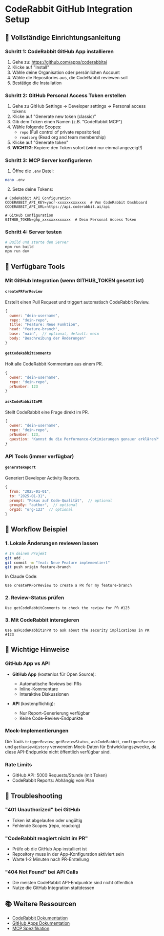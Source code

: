 # CodeRabbit GitHub Integration Setup

## 🔧 Vollständige Einrichtungsanleitung

### Schritt 1: CodeRabbit GitHub App installieren

1. Gehe zu: https://github.com/apps/coderabbitai
2. Klicke auf "Install"
3. Wähle deine Organisation oder persönlichen Account
4. Wähle die Repositories aus, die CodeRabbit reviewen soll
5. Bestätige die Installation

### Schritt 2: GitHub Personal Access Token erstellen

1. Gehe zu GitHub Settings → Developer settings → Personal access tokens
2. Klicke auf "Generate new token (classic)"
3. Gib dem Token einen Namen (z.B. "CodeRabbit MCP")
4. Wähle folgende Scopes:
   - `repo` (Full control of private repositories)
   - `read:org` (Read org and team membership)
5. Klicke auf "Generate token"
6. **WICHTIG**: Kopiere den Token sofort (wird nur einmal angezeigt!)

### Schritt 3: MCP Server konfigurieren

1. Öffne die `.env` Datei:
```bash
nano .env
```

2. Setze deine Tokens:
```env
# CodeRabbit API Configuration
CODERABBIT_API_KEY=yocr-xxxxxxxxxxxxx  # Von CodeRabbit Dashboard
CODERABBIT_API_URL=https://api.coderabbit.ai/api

# GitHub Configuration
GITHUB_TOKEN=ghp_xxxxxxxxxxxxx  # Dein Personal Access Token
```

### Schritt 4: Server testen

```bash
# Build und starte den Server
npm run build
npm run dev
```

## 📱 Verfügbare Tools

### Mit GitHub Integration (wenn GITHUB_TOKEN gesetzt ist)

#### `createPRForReview`
Erstellt einen Pull Request und triggert automatisch CodeRabbit Review.

```javascript
{
  owner: "dein-username",
  repo: "dein-repo",
  title: "Feature: Neue Funktion",
  head: "feature-branch",
  base: "main",  // optional, default: main
  body: "Beschreibung der Änderungen"
}
```

#### `getCodeRabbitComments`
Holt alle CodeRabbit Kommentare aus einem PR.

```javascript
{
  owner: "dein-username",
  repo: "dein-repo",
  prNumber: 123
}
```

#### `askCodeRabbitInPR`
Stellt CodeRabbit eine Frage direkt im PR.

```javascript
{
  owner: "dein-username",
  repo: "dein-repo",
  prNumber: 123,
  question: "Kannst du die Performance-Optimierungen genauer erklären?"
}
```

### API Tools (immer verfügbar)

#### `generateReport`
Generiert Developer Activity Reports.

```javascript
{
  from: "2025-01-01",
  to: "2025-01-31",
  prompt: "Fokus auf Code-Qualität",  // optional
  groupBy: "author",  // optional
  orgId: "org-123"  // optional
}
```

## 🔄 Workflow Beispiel

### 1. Lokale Änderungen reviewen lassen

```bash
# In deinem Projekt
git add .
git commit -m "feat: Neue Feature implementiert"
git push origin feature-branch
```

In Claude Code:
```
Use createPRForReview to create a PR for my feature-branch
```

### 2. Review-Status prüfen

```
Use getCodeRabbitComments to check the review for PR #123
```

### 3. Mit CodeRabbit interagieren

```
Use askCodeRabbitInPR to ask about the security implications in PR #123
```

## 🚨 Wichtige Hinweise

### GitHub App vs API

- **GitHub App** (kostenlos für Open Source):
  - Automatische Reviews bei PRs
  - Inline-Kommentare
  - Interaktive Diskussionen
  
- **API** (kostenpflichtig):
  - Nur Report-Generierung verfügbar
  - Keine Code-Review-Endpunkte

### Mock-Implementierungen

Die Tools `triggerReview`, `getReviewStatus`, `askCodeRabbit`, `configureReview` und `getReviewHistory` verwenden Mock-Daten für Entwicklungszwecke, da diese API-Endpunkte nicht öffentlich verfügbar sind.

### Rate Limits

- GitHub API: 5000 Requests/Stunde (mit Token)
- CodeRabbit Reports: Abhängig vom Plan

## 🐛 Troubleshooting

### "401 Unauthorized" bei GitHub

- Token ist abgelaufen oder ungültig
- Fehlende Scopes (repo, read:org)

### "CodeRabbit reagiert nicht im PR"

- Prüfe ob die GitHub App installiert ist
- Repository muss in der App-Konfiguration aktiviert sein
- Warte 1-2 Minuten nach PR-Erstellung

### "404 Not Found" bei API Calls

- Die meisten CodeRabbit API-Endpunkte sind nicht öffentlich
- Nutze die GitHub Integration stattdessen

## 📚 Weitere Ressourcen

- [CodeRabbit Dokumentation](https://docs.coderabbit.ai)
- [GitHub Apps Dokumentation](https://docs.github.com/en/apps)
- [MCP Spezifikation](https://modelcontextprotocol.io)